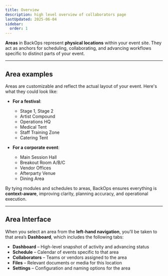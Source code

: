 ```yaml
---
title: Overview
description: high level overview of collaborators page
lastUpdated: 2025-06-04
sidebar:
  order: 1
---
```


**Areas** in BackOps represent **physical locations** within your event site. They act as anchors for scheduling, collaborating, and advancing workflows specific to distinct parts of your event.

---

## Area examples

Areas are customizable and reflect the actual layout of your event. Here's what they could look like:

- **For a festival**:

  - Stage 1, Stage 2
  - Artist Compound
  - Operations HQ
  - Medical Tent
  - Staff Training Zone
  - Catering Tent

- **For a corporate event**:

  - Main Session Hall
  - Breakout Room A/B/C
  - Vendor Offices
  - Afterparty Venue
  - Dining Area

By tying modules and schedules to areas, BackOps ensures everything is **context-aware**, improving clarity, planning accuracy, and operational execution.

---

## Area Interface

When you select an area from the **left-hand navigation**, you’ll be taken to that area’s **Dashboard**, which includes the following tabs:

- **Dashboard** – High-level snapshot of activity and advancing status
- **Schedule** – Calendar of events specific to that area
- **Collaborators** – Teams or vendors assigned to the area
- **Files** – Relevant documents or media for this location
- **Settings** – Configuration and naming options for the area
